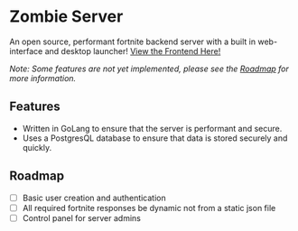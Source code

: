 # Zombie Server

An open source, performant fortnite backend server with a built in web-interface and desktop launcher! [View the Frontend Here!](https://github.com/zombman/server/tree/frontend)

_Note: Some features are not yet implemented, please see the [Roadmap](#roadmap) for more information._

## Features

- Written in GoLang to ensure that the server is performant and secure.
- Uses a PostgresQL database to ensure that data is stored securely and quickly.

## Roadmap

- [ ] Basic user creation and authentication
- [ ] All required fortnite responses be dynamic not from a static json file
- [ ] Control panel for server admins
